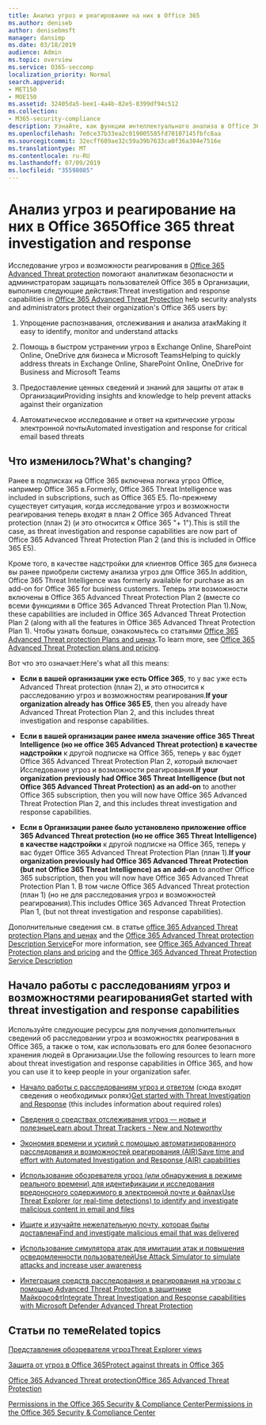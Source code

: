```yaml
---
title: Анализ угроз и реагирование на них в Office 365
ms.author: deniseb
author: denisebmsft
manager: dansimp
ms.date: 03/18/2019
audience: Admin
ms.topic: overview
ms.service: O365-seccomp
localization_priority: Normal
search.appverid:
- MET150
- MOE150
ms.assetid: 32405da5-bee1-4a4b-82e5-8399df94c512
ms.collection:
- M365-security-compliance
description: Узнайте, как функции интеллектуального анализа в Office 365 Advanced Threat protection помогают находить угрозы в Организации, отвечать на вредоносные программы, фишингы и другие атаки, обнаруженные в Office 365 от вашего имени, и искать угрозу показател.
ms.openlocfilehash: 7e0ce37b33ea2c019005585fd70107145fbfc8aa
ms.sourcegitcommit: 32ecff689ae32c59a39b7633ca0f36a304e7516e
ms.translationtype: MT
ms.contentlocale: ru-RU
ms.lasthandoff: 07/09/2019
ms.locfileid: "35598085"
---
```

# <a name="office-365-threat-investigation-and-response"></a><span data-ttu-id="955cb-103">Анализ угроз и реагирование на них в Office 365</span><span class="sxs-lookup"><span data-stu-id="955cb-103">Office 365 threat investigation and response</span></span>

<span data-ttu-id="955cb-104">Исследование угроз и возможности реагирования в [Office 365 Advanced Threat protection](office-365-atp.md) помогают аналитикам безопасности и администраторам защищать пользователей Office 365 в Организации, выполнив следующие действия:</span><span class="sxs-lookup"><span data-stu-id="955cb-104">Threat investigation and response capabilities in [Office 365 Advanced Threat Protection](office-365-atp.md) help security analysts and administrators protect their organization's Office 365 users by:</span></span>
  
1. <span data-ttu-id="955cb-105">Упрощение распознавания, отслеживания и анализа атак</span><span class="sxs-lookup"><span data-stu-id="955cb-105">Making it easy to identify, monitor and understand attacks</span></span>
    
2. <span data-ttu-id="955cb-106">Помощь в быстром устранении угроз в Exchange Online, SharePoint Online, OneDrive для бизнеса и Microsoft Teams</span><span class="sxs-lookup"><span data-stu-id="955cb-106">Helping to quickly address threats in Exchange Online, SharePoint Online, OneDrive for Business and Microsoft Teams</span></span>
    
3. <span data-ttu-id="955cb-107">Предоставление ценных сведений и знаний для защиты от атак в Организации</span><span class="sxs-lookup"><span data-stu-id="955cb-107">Providing insights and knowledge to help prevent attacks against their organization</span></span>

4. <span data-ttu-id="955cb-108">Автоматическое исследование и ответ на критические угрозы электронной почты</span><span class="sxs-lookup"><span data-stu-id="955cb-108">Automated investigation and response for critical email based threats</span></span>
    
 
## <a name="whats-changing"></a><span data-ttu-id="955cb-109">Что изменилось?</span><span class="sxs-lookup"><span data-stu-id="955cb-109">What's changing?</span></span>

<span data-ttu-id="955cb-110">Ранее в подписках на Office 365 включена логика угроз Office, например Office 365 в.</span><span class="sxs-lookup"><span data-stu-id="955cb-110">Formerly, Office 365 Threat Intelligence was included in subscriptions, such as Office 365 E5.</span></span> <span data-ttu-id="955cb-111">По-прежнему существует ситуация, когда исследование угроз и возможности реагирования теперь входят в план 2 Office 365 Advanced Threat protection (план 2) (и это относится к Office 365 "+ 1").</span><span class="sxs-lookup"><span data-stu-id="955cb-111">This is still the case, as threat investigation and response capabilities are now part of Office 365 Advanced Threat Protection Plan 2 (and this is included in Office 365 E5).</span></span> 

<span data-ttu-id="955cb-112">Кроме того, в качестве надстройки для клиентов Office 365 для бизнеса вы ранее приобрели систему анализа угроз для Office 365.</span><span class="sxs-lookup"><span data-stu-id="955cb-112">In addition, Office 365 Threat Intelligence was formerly available for purchase as an add-on for Office 365 for business customers.</span></span> <span data-ttu-id="955cb-113">Теперь эти возможности включены в Office 365 Advanced Threat Protection Plan 2 (вместе со всеми функциями в Office 365 Advanced Threat Protection Plan 1).</span><span class="sxs-lookup"><span data-stu-id="955cb-113">Now, these capabilities are included in Office 365 Advanced Threat Protection Plan 2 (along with all the features in Office 365 Advanced Threat Protection Plan 1).</span></span> <span data-ttu-id="955cb-114">Чтобы узнать больше, ознакомьтесь со статьями [Office 365 Advanced Threat protection Plans and ценах](https://products.office.com/exchange/advance-threat-protection).</span><span class="sxs-lookup"><span data-stu-id="955cb-114">To learn more, see [Office 365 Advanced Threat Protection plans and pricing](https://products.office.com/exchange/advance-threat-protection).</span></span>

<span data-ttu-id="955cb-115">Вот что это означает:</span><span class="sxs-lookup"><span data-stu-id="955cb-115">Here's what all this means:</span></span>

- <span data-ttu-id="955cb-116">**Если в вашей организации уже есть Office 365**, то у вас уже есть Advanced Threat protection (план 2), и это относится к расследованию угроз и возможностям реагирования.</span><span class="sxs-lookup"><span data-stu-id="955cb-116">**If your organization already has Office 365 E5**, then you already have Advanced Threat Protection Plan 2, and this includes threat investigation and response capabilities.</span></span>

- <span data-ttu-id="955cb-117">**Если в вашей организации ранее имела значение office 365 Threat Intelligence (но не office 365 Advanced Threat protection) в качестве надстройки** к другой подписке на Office 365, теперь у вас будет Office 365 Advanced Threat Protection Plan 2, который включает Исследование угроз и возможности реагирования.</span><span class="sxs-lookup"><span data-stu-id="955cb-117">**If your organization previously had Office 365 Threat Intelligence (but not Office 365 Advanced Threat Protection) as an add-on** to another Office 365 subscription, then you will now have Office 365 Advanced Threat Protection Plan 2, and this includes threat investigation and response capabilities.</span></span> 

- <span data-ttu-id="955cb-118">**Если в Организации ранее было установлено приложение office 365 Advanced Threat protection (но не office 365 Threat Intelligence) в качестве надстройки** к другой подписке на Office 365, теперь у вас будет Office 365 Advanced Threat Protection Plan (план 1).</span><span class="sxs-lookup"><span data-stu-id="955cb-118">**If your organization previously had Office 365 Advanced Threat Protection (but not Office 365 Threat Intelligence) as an add-on** to another Office 365 subscription, then you will now have Office 365 Advanced Threat Protection Plan 1.</span></span> <span data-ttu-id="955cb-119">В том числе Office 365 Advanced Threat protection (план 1) (но не для расследования угроз и возможностей реагирования).</span><span class="sxs-lookup"><span data-stu-id="955cb-119">This includes Office 365 Advanced Threat Protection Plan 1, (but not threat investigation and response capabilities).</span></span>

<span data-ttu-id="955cb-120">Дополнительные сведения см. в статье [office 365 Advanced Threat protection Plans and ценах](https://products.office.com/exchange/advance-threat-protection) and the [Office 365 Advanced Threat protection Description Service](https://docs.microsoft.com/office365/servicedescriptions/office-365-advanced-threat-protection-service-description#whats-new-in-office-365-advanced-threat-protection-atp)</span><span class="sxs-lookup"><span data-stu-id="955cb-120">For more information, see [Office 365 Advanced Threat Protection plans and pricing](https://products.office.com/exchange/advance-threat-protection) and the [Office 365 Advanced Threat Protection Service Description](https://docs.microsoft.com/office365/servicedescriptions/office-365-advanced-threat-protection-service-description#whats-new-in-office-365-advanced-threat-protection-atp)</span></span>

## <a name="get-started-with-threat-investigation-and-response-capabilities"></a><span data-ttu-id="955cb-121">Начало работы с расследованиям угроз и возможностями реагирования</span><span class="sxs-lookup"><span data-stu-id="955cb-121">Get started with threat investigation and response capabilities</span></span>

<span data-ttu-id="955cb-122">Используйте следующие ресурсы для получения дополнительных сведений об расследовании угроз и возможностях реагирования в Office 365, а также о том, как использовать его для более безопасного хранения людей в Организации.</span><span class="sxs-lookup"><span data-stu-id="955cb-122">Use the following resources to learn more about threat investigation and response capabilities in Office 365, and how you can use it to keep people in your organization safer.</span></span>
  
- <span data-ttu-id="955cb-123">[Начало работы с расследованиям угроз и ответом](get-started-with-ti.md) (сюда входят сведения о необходимых ролях)</span><span class="sxs-lookup"><span data-stu-id="955cb-123">[Get started with Threat Investigation and Response](get-started-with-ti.md) (this includes information about required roles)</span></span> 
    
- [<span data-ttu-id="955cb-124">Сведения о средствах отслеживания угроз — новые и полезные</span><span class="sxs-lookup"><span data-stu-id="955cb-124">Learn about Threat Trackers - New and Noteworthy</span></span>](threat-trackers.md)

- [<span data-ttu-id="955cb-125">Экономия времени и усилий с помощью автоматизированного расследования и возможностей реагирования (AIR)</span><span class="sxs-lookup"><span data-stu-id="955cb-125">Save time and effort with Automated Investigation and Response (AIR) capabilities</span></span>](automated-investigation-response-office.md)

- [<span data-ttu-id="955cb-126">Использование обозревателя угроз (или обнаружения в режиме реального времени) для идентификации и исследования вредоносного содержимого в электронной почте и файлах</span><span class="sxs-lookup"><span data-stu-id="955cb-126">Use Threat Explorer (or real-time detections) to identify and investigate malicious content in email and files</span></span>](threat-explorer.md)
    
- [<span data-ttu-id="955cb-127">Ищите и изучайте нежелательную почту, которая былы доставлена</span><span class="sxs-lookup"><span data-stu-id="955cb-127">Find and investigate malicious email that was delivered</span></span>](investigate-malicious-email-that-was-delivered.md)
    
- [<span data-ttu-id="955cb-128">Использование симулятора атак для имитации атак и повышения осведомленности пользователей</span><span class="sxs-lookup"><span data-stu-id="955cb-128">Use Attack Simulator to simulate attacks and increase user awareness</span></span>](attack-simulator.md)
    
- [<span data-ttu-id="955cb-129">Интеграция средств расследования и реагирования на угрозы с помощью Advanced Threat Protection в защитнике Майкрософт</span><span class="sxs-lookup"><span data-stu-id="955cb-129">Integrate Threat Investigation and Response capabilities with Microsoft Defender Advanced Threat Protection</span></span>](integrate-office-365-ti-with-wdatp.md)
    
## <a name="related-topics"></a><span data-ttu-id="955cb-130">Статьи по теме</span><span class="sxs-lookup"><span data-stu-id="955cb-130">Related topics</span></span>

[<span data-ttu-id="955cb-131">Представления обозревателя угроз</span><span class="sxs-lookup"><span data-stu-id="955cb-131">Threat Explorer views</span></span>](threat-explorer-views.md)

[<span data-ttu-id="955cb-132">Защита от угроз в Office 365</span><span class="sxs-lookup"><span data-stu-id="955cb-132">Protect against threats in Office 365</span></span>](protect-against-threats.md)
  
[<span data-ttu-id="955cb-133">Office 365 Advanced Threat protection</span><span class="sxs-lookup"><span data-stu-id="955cb-133">Office 365 Advanced Threat Protection</span></span>](office-365-atp.md)
  
[<span data-ttu-id="955cb-134">Permissions in the Office 365 Security &amp; Compliance Center</span><span class="sxs-lookup"><span data-stu-id="955cb-134">Permissions in the Office 365 Security &amp; Compliance Center</span></span>](permissions-in-the-security-and-compliance-center.md)
 

